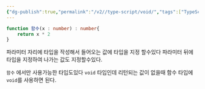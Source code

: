 ```yaml
---
{"dg-publish":true,"permalink":"/v2//type-script/void/","tags":["TypeScript"],"noteIcon":""}
---
```


```ts
function 함수(x : number) : number{
	return x * 2
}
```

파라미터 자리에 타입을 작성해서 들어오는 값에 타입을 지정 할수있다
파라미터 뒤에 타입을 지정하여 나가는 값도 지정할수있다.


`함수` 에서만 사용가능한 타입도있다 `void` 타입인데 리턴되는 값이 없을때 함수 타입에 `void`를 사용하면 된다.

